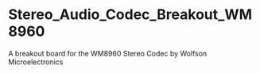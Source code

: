 # Stereo_Audio_Codec_Breakout_WM8960
A breakout board for the WM8960 Stereo Codec by Wolfson Microelectronics
